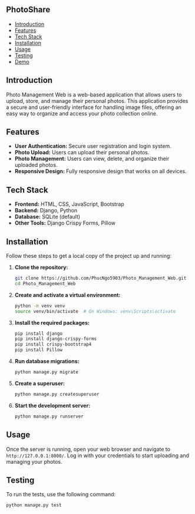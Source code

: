 ## PhotoShare
- [Introduction](#introduction)
- [Features](#features)
- [Tech Stack](#tech-stack)
- [Installation](#installation)
- [Usage](#usage)
- [Testing](#testing)
- [Demo](#demo)

## Introduction
Photo Management Web is a web-based application that allows users to upload, store, and manage their personal photos. This application provides a secure and user-friendly interface for handling image files, offering an easy way to organize and access your photo collection online.

## Features
- **User Authentication:** Secure user registration and login system.
- **Photo Upload:** Users can upload their personal photos.
- **Photo Management:** Users can view, delete, and organize their uploaded photos.
- **Responsive Design:** Fully responsive design that works on all devices.

## Tech Stack
- **Frontend:** HTML, CSS, JavaScript, Bootstrap
- **Backend:** Django, Python
- **Database:** SQLite (default)
- **Other Tools:** Django Crispy Forms, Pillow

## Installation
Follow these steps to get a local copy of the project up and running:

1. **Clone the repository:**
    ```bash
    git clone https://github.com/PhucNgo5903/Photo_Management_Web.git
    cd Photo_Management_Web
    ```

2. **Create and activate a virtual environment:**
    ```bash
    python -m venv venv
    source venv/bin/activate  # On Windows: venv\Scripts\activate
    ```

3. **Install the required packages:**
    ```bash
    pip install django
    pip install django-crispy-forms
    pip install crispy-bootstrap4
    pip install Pillow
    ```

4. **Run database migrations:**
    ```bash
    python manage.py migrate
    ```

5. **Create a superuser:**
    ```bash
    python manage.py createsuperuser
    ```

6. **Start the development server:**
    ```bash
    python manage.py runserver
    ```

## Usage
Once the server is running, open your web browser and navigate to `http://127.0.0.1:8000/`. Log in with your credentials to start uploading and managing your photos.

## Testing
To run the tests, use the following command:
```bash
python manage.py test
